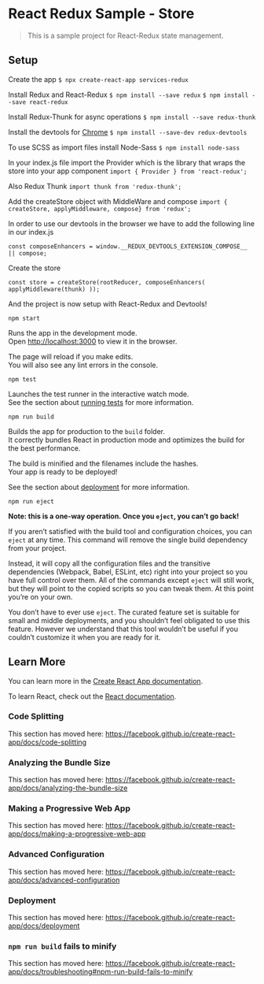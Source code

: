 # React Redux Sample - Store

> This is a sample project for React-Redux state management.

## Setup

Create the app
`$ npx create-react-app services-redux`

Install Redux and React-Redux
`$ npm install --save redux`
`$ npm install --save react-redux`

Install Redux-Thunk for async operations
`$ npm install --save redux-thunk`

Install the devtools for [Chrome](https://chrome.google.com/webstore/detail/redux-devtools/lmhkpmbekcpmknklioeibfkpmmfibljd?hl=en)
`$ npm install --save-dev redux-devtools`

To use SCSS as import files install Node-Sass
`$ npm install node-sass`

In your index.js file import the Provider which is the library that wraps the store into your app component
`import { Provider } from 'react-redux';`

Also Redux Thunk
`import thunk from 'redux-thunk';`

Add the createStore object with MiddleWare and compose
`import { createStore, applyMiddleware, compose} from 'redux';`

In order to use our devtools in the browser we have to add the following line in our index.js

`const composeEnhancers = window.__REDUX_DEVTOOLS_EXTENSION_COMPOSE__ || compose;`

Create the store

`const store = createStore(rootReducer, composeEnhancers(
  applyMiddleware(thunk)
));` 

And the project is now setup with React-Redux and Devtools!

`npm start`

Runs the app in the development mode.<br />
Open [http://localhost:3000](http://localhost:3000) to view it in the browser.

The page will reload if you make edits.<br />
You will also see any lint errors in the console.

`npm test`

Launches the test runner in the interactive watch mode.<br />
See the section about [running tests](https://facebook.github.io/create-react-app/docs/running-tests) for more information.

`npm run build`

Builds the app for production to the `build` folder.<br />
It correctly bundles React in production mode and optimizes the build for the best performance.

The build is minified and the filenames include the hashes.<br />
Your app is ready to be deployed!

See the section about [deployment](https://facebook.github.io/create-react-app/docs/deployment) for more information.

`npm run eject`

**Note: this is a one-way operation. Once you `eject`, you can’t go back!**

If you aren’t satisfied with the build tool and configuration choices, you can `eject` at any time. This command will remove the single build dependency from your project.

Instead, it will copy all the configuration files and the transitive dependencies (Webpack, Babel, ESLint, etc) right into your project so you have full control over them. All of the commands except `eject` will still work, but they will point to the copied scripts so you can tweak them. At this point you’re on your own.

You don’t have to ever use `eject`. The curated feature set is suitable for small and middle deployments, and you shouldn’t feel obligated to use this feature. However we understand that this tool wouldn’t be useful if you couldn’t customize it when you are ready for it.

## Learn More

You can learn more in the [Create React App documentation](https://facebook.github.io/create-react-app/docs/getting-started).

To learn React, check out the [React documentation](https://reactjs.org/).

### Code Splitting

This section has moved here: https://facebook.github.io/create-react-app/docs/code-splitting

### Analyzing the Bundle Size

This section has moved here: https://facebook.github.io/create-react-app/docs/analyzing-the-bundle-size

### Making a Progressive Web App

This section has moved here: https://facebook.github.io/create-react-app/docs/making-a-progressive-web-app

### Advanced Configuration

This section has moved here: https://facebook.github.io/create-react-app/docs/advanced-configuration

### Deployment

This section has moved here: https://facebook.github.io/create-react-app/docs/deployment

### `npm run build` fails to minify

This section has moved here: https://facebook.github.io/create-react-app/docs/troubleshooting#npm-run-build-fails-to-minify
